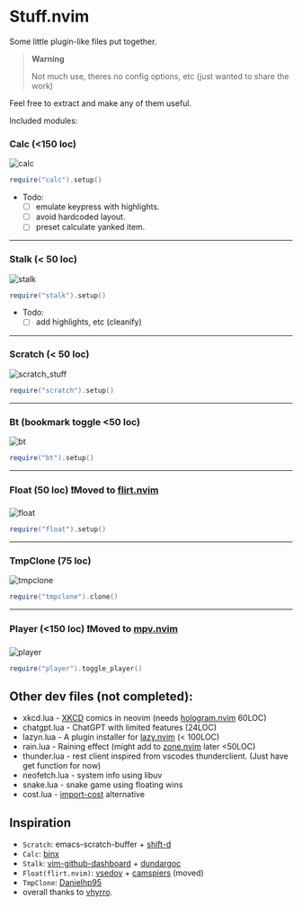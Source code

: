 # Stuff.nvim

Some little plugin-like files put together.
> **Warning**
> 
>  Not much use, theres no config options, etc 
> (just wanted to share the work)

Feel free to extract and make any of them useful.

Included modules:

### Calc (<150 loc)
![calc](https://user-images.githubusercontent.com/77913442/183280043-b8e0b5bf-2fb3-41a8-b244-835743f1bdf3.gif)
```lua
require("calc").setup()
```

- Todo:
    - [ ] emulate keypress with highlights.
    - [ ] avoid hardcoded layout.
    - [ ] preset calculate yanked item.

---

### Stalk (< 50 loc)
![stalk](https://user-images.githubusercontent.com/77913442/183280315-56706519-1434-47a3-be45-5b3eeb5fa37b.gif)
```lua
require("stalk").setup()
```

- Todo:
    - [ ] add highlights, etc (cleanify)

---

### Scratch (< 50 loc)
![scratch_stuff](https://user-images.githubusercontent.com/77913442/183280873-986a68d0-ac3f-4dcc-97a5-6adc40035d05.gif)
```lua
require("scratch").setup()
```
---

### Bt (bookmark toggle <50 loc)
![bt](https://user-images.githubusercontent.com/77913442/183281125-8f7f03cd-58a9-44c0-a139-2f0f52a596de.gif)
```lua
require("bt").setup()
```
---

### Float (50 loc)  ❗Moved to [flirt.nvim](https://github.com/tamton-aquib/flirt.nvim)
![float](https://user-images.githubusercontent.com/77913442/183281327-eeafbd28-7287-4edd-a725-522280382b8d.gif)
```lua
require("float").setup()
```

---

### TmpClone (75 loc)
![tmpclone](https://user-images.githubusercontent.com/77913442/188803827-bc56d6d8-eae9-473b-b340-df4b5ba843d2.gif)
```lua
require("tmpclone").clone()
```

---

### Player (<150 loc) ❗Moved to [mpv.nvim](https://github.com/tamton-aquib/mpv.nvim)
![player](https://user-images.githubusercontent.com/77913442/206535745-e3e55f2a-99d9-418b-b2c4-b170a7615ccd.gif)
```lua
require("player").toggle_player()
```

## Other dev files (not completed):
- xkcd.lua - [XKCD](https://xkcd.com/) comics in neovim (needs [hologram.nvim](https://github.com/edluffy/hologram.nvim) 60LOC)
- chatgpt.lua - ChatGPT with limited features (24LOC)
- lazyn.lua - A plugin installer for [lazy.nvim](https://github.com/folke/lazy.nvim) (< 100LOC)
- rain.lua - Raining effect (might add to [zone.nvim](https://github.com/tamton-aquib/zone.nvim) later <50LOC)
- thunder.lua - rest client inspired from vscodes thunderclient. (Just have get function for now)
- neofetch.lua - system info using libuv
- snake.lua - snake game using floating wins
- cost.lua - [import-cost](https://github.com/wix/import-cost) alternative

## Inspiration
- `Scratch`: emacs-scratch-buffer + [shift-d](https://github.com/shift-d)
- `Calc`: [binx](https://github.com/BinxDot/)
- `Stalk`: [vim-github-dashboard](junegunn) + [dundargoc](https://github.com/dundargoc)
- `Float(flirt.nvim)`: [vsedov](https://github.com/vsedov) + [camspiers](https://github.com/camspiers/animate.vim) (moved)
- `TmpClone`: [Danielhp95](https://github.com/Danielhp95/tmpclone-nvim)
- overall thanks to [vhyrro](https://github.com/vhyrro).
